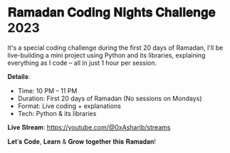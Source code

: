 # 𝐑𝐚𝐦𝐚𝐝𝐚𝐧 𝐂𝐨𝐝𝐢𝐧𝐠 𝐍𝐢𝐠𝐡𝐭𝐬 𝐂𝐡𝐚𝐥𝐥𝐞𝐧𝐠𝐞 2023



It's a special coding challenge during the first 20 days of Ramadan, I'll be live-building a mini project using Python and its libraries, explaining everything as I code – all in just 1 hour per session.

𝐃𝐞𝐭𝐚𝐢𝐥𝐬:
- Time: 10 PM – 11 PM 
- Duration: First 20 days of Ramadan (No sessions on Mondays)
- Format: Live coding + explanations
- Tech: Python & its libraries

𝐋𝐢𝐯𝐞 𝐒𝐭𝐫𝐞𝐚𝐦: https://youtube.com/@0xAsharib/streams

𝐋𝐞𝐭’𝐬 𝐂𝐨𝐝𝐞, 𝐋𝐞𝐚𝐫𝐧 & 𝐆𝐫𝐨𝐰 𝐭𝐨𝐠𝐞𝐭𝐡𝐞𝐫 𝐭𝐡𝐢𝐬 𝐑𝐚𝐦𝐚𝐝𝐚𝐧!
